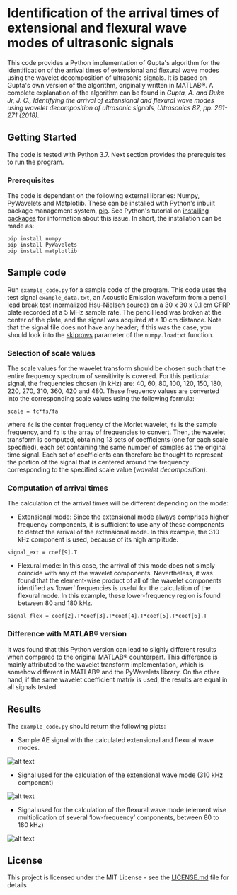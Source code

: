 # Identification of the arrival times of extensional and flexural wave modes of ultrasonic signals

This code provides a Python implementation of Gupta's algorithm for the identification of the arrival times of extensional and flexural wave modes using the wavelet decomposition of ultrasonic signals. It is based on Gupta's own version of the algorithm, originally written in MATLAB®. A complete explanation of the algorithm can be found in *Gupta, A. and Duke Jr, J. C., Identifying the arrival of extensional and flexural wave modes using wavelet decomposition of ultrasonic signals, Ultrasonics 82, pp. 261-271 (2018).*

## Getting Started

The code is tested with Python 3.7. Next section provides the prerequisites to run the program.

### Prerequisites

The code is dependant on the following external libraries: Numpy, PyWavelets and Matplotlib. These can be installed with Python's inbuilt package management system, [pip](https://pip.pypa.io/en/stable/). See Python's tutorial on [installing packages](https://packaging.python.org/tutorials/installing-packages/#id17) for information about this issue. In short, the installation can be made as:

```
pip install numpy
pip install PyWavelets
pip install matplotlib
```

## Sample code

Run `example_code.py` for a sample code of the program. This code uses the test signal `example_data.txt`, an Acoustic Emission waveform from a pencil lead break test (normalized Hsu-Nielsen source) on a 30 x 30 x 0.1 cm CFRP plate recorded at a 5 MHz sample rate. The pencil lead was broken at the center of the plate, and the signal was acquired at a 10 cm distance. Note that the signal file does not have any header; if this was the case, you should look into the [skiprows](https://docs.scipy.org/doc/numpy-1.15.0/reference/generated/numpy.loadtxt.html) parameter of the `numpy.loadtxt` function.

### Selection of scale values

The scale values for the wavelet transform should be chosen such that the entire frequency spectrum of sensitivity is covered. For this particular signal, the frequencies chosen (in kHz) are: 40, 60, 80, 100, 120, 150, 180, 220, 270, 310, 360, 420 and 480. These frequency values are converted into the corresponding scale values using the following formula:

```
scale = fc*fs/fa
```

where `fc` is the center frequency of the Morlet wavelet, `fs` is the sample frequency, and `fa` is the array of frequencies to convert.
Then, the wavelet transform is computed, obtaining 13 sets of coefficients (one for each scale specified), each set containing the same number of samples as the original time signal. Each set of coefficients can therefore be thought to represent the portion of the signal that is centered around the frequency corresponding to the specified scale value (*wavelet decomposition*).

### Computation of arrival times

The calculation of the arrival times will be different depending on the mode:

* Extensional mode: Since the extensional mode always comprises higher frequency components, it is sufficient to use any of these components to detect the arrival of the extensional mode. In this example, the 310 kHz component is used, because of its high amplitude.

```
signal_ext = coef[9].T  
```

* Flexural mode: In this case, the arrival of this mode does not simply coincide with any of the wavelet components. Nevertheless, it was found that the element-wise product of all of the wavelet components identified as ‘lower’ frequencies is useful for the calculation of the flexural mode. In this example, these lower-frequency region is found between 80 and 180 kHz.

```
signal_flex = coef[2].T*coef[3].T*coef[4].T*coef[5].T*coef[6].T
```

### Difference with MATLAB® version

It was found that this Python version can lead to slighly different results when compared to the original MATLAB® counterpart. This difference is mainly attributed to the wavelet transform implementation, which is somehow different in MATLAB® and the PyWavelets library. On the other hand, if the same wavelet coefficient matrix is used, the results are equal in all signals tested.

## Results

The `example_code.py` should return the following plots:

- Sample AE signal with the calculated extensional and flexural wave modes.

![alt text](https://i.imgur.com/dJPUtlb.png)

- Signal used for the calculation of the extensional wave mode (310 kHz component)

![alt text](https://i.imgur.com/194yT7Q.png)

- Signal used for the calculation of the flexural wave mode (element wise multiplication of several ‘low-frequency’ components, between 80 to 180 kHz)

![alt text](https://i.imgur.com/q5GiHeh.png)

## License

This project is licensed under the MIT License - see the [LICENSE.md](LICENSE.md) file for details
